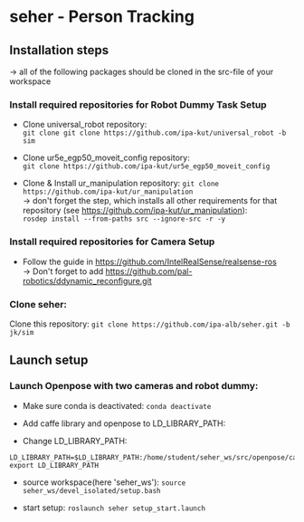 # seher - Person Tracking

## Installation steps

&rarr; all of the following packages should be cloned in the src-file of your workspace

### Install required repositories for Robot Dummy Task Setup

* Clone universal_robot repository: </br>
```git clone git clone https://github.com/ipa-kut/universal_robot -b sim```

* Clone ur5e_egp50_moveit_config repository: </br>
```git clone https://github.com/ipa-kut/ur5e_egp50_moveit_config```

* Clone & Install ur_manipulation repository: ```git clone https://github.com/ipa-kut/ur_manipulation ``` </br>
&rarr; don't forget the step, which installs all other requirements for that repository (see https://github.com/ipa-kut/ur_manipulation):</br>
```rosdep install --from-paths src --ignore-src -r -y```

### Install required repositories for Camera Setup

* Follow the guide in https://github.com/IntelRealSense/realsense-ros </br>
&rarr; Don't forget to add https://github.com/pal-robotics/ddynamic_reconfigure.git

### Clone seher:

Clone this repository: ```git clone https://github.com/ipa-alb/seher.git -b jk/sim```

## Launch setup

### Launch Openpose with two cameras and robot dummy:
* Make sure conda is deactivated: ```conda deactivate```

* Add caffe library and openpose to LD_LIBRARY_PATH: 
* Change LD_LIBRARY_PATH:
```
LD_LIBRARY_PATH=$LD_LIBRARY_PATH:/home/student/seher_ws/src/openpose/caffe/lib/:/home/student/seher_ws/src/openpose/src/openpose/ 
export LD_LIBRARY_PATH
```
* source workspace(here 'seher_ws'): ```source seher_ws/devel_isolated/setup.bash```

* start setup: ```roslaunch seher setup_start.launch```




